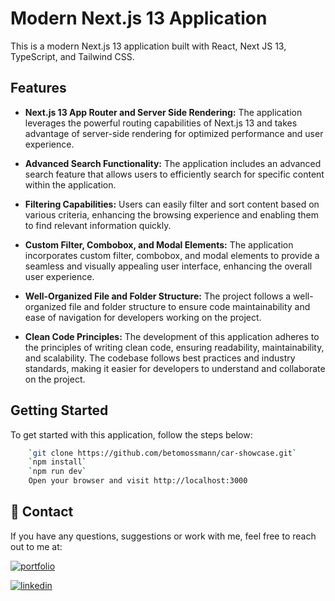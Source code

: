 
# Modern Next.js 13 Application

This is a modern Next.js 13 application built with React, Next JS 13, TypeScript, and Tailwind CSS.


## Features

* **Next.js 13 App Router and Server Side Rendering:** The application leverages the powerful routing capabilities of Next.js 13 and takes advantage of server-side rendering for optimized performance and user experience.

* **Advanced Search Functionality:** The application includes an advanced search feature that allows users to efficiently search for specific content within the application.

* **Filtering Capabilities:** Users can easily filter and sort content based on various criteria, enhancing the browsing experience and enabling them to find relevant information quickly.

* **Custom Filter, Combobox, and Modal Elements:** The application incorporates custom filter, combobox, and modal elements to provide a seamless and visually appealing user interface, enhancing the overall user experience.

* **Well-Organized File and Folder Structure:** The project follows a well-organized file and folder structure to ensure code maintainability and ease of navigation for developers working on the project.

* **Clean Code Principles:** The development of this application adheres to the principles of writing clean code, ensuring readability, maintainability, and scalability. The codebase follows best practices and industry standards, making it easier for developers to understand and collaborate on the project.
## Getting Started

To get started with this application, follow the steps below:

```bash
    `git clone https://github.com/betomossmann/car-showcase.git`
    `npm install`
    `npm run dev`
    Open your browser and visit http://localhost:3000
```

## 🔗 Contact

If you have any questions, suggestions or work with me, feel free to reach out to me at:

[![portfolio](https://img.shields.io/badge/my_portfolio-000?style=for-the-badge&logo=ko-fi&logoColor=white)](http://beto.dev.br/)

[![linkedin](https://img.shields.io/badge/linkedin-0A66C2?style=for-the-badge&logo=linkedin&logoColor=white)](https://linkedin.com/in/gilbertomossmann/)
